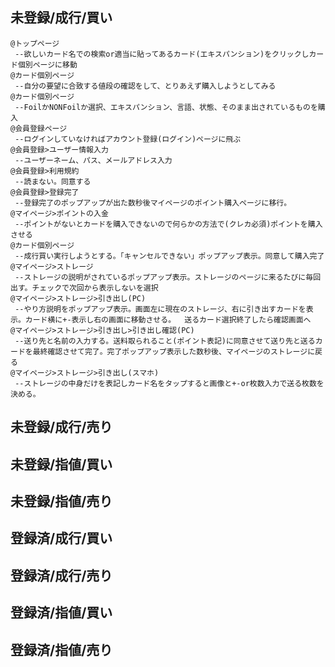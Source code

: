 ## 未登録/成行/買い
    @トップページ
     --欲しいカード名での検索or適当に貼ってあるカード(エキスパンション)をクリックしカード個別ページに移動
    @カード個別ページ
     --自分の要望に合致する値段の確認をして、とりあえず購入しようとしてみる
    @カード個別ページ  
     --FoilかNONFoilか選択、エキスパンション、言語、状態、そのまま出されているものを購入
    @会員登録ページ
     --ログインしていなければアカウント登録(ログイン)ページに飛ぶ
    @会員登録>ユーザー情報入力
     --ユーザーネーム、パス、メールアドレス入力  
    @会員登録>利用規約
     --読まない。同意する
    @会員登録>登録完了
     --登録完了のポップアップが出た数秒後マイページのポイント購入ページに移行。
    @マイページ>ポイントの入金
     --ポイントがないとカードを購入できないので何らかの方法で(クレカ必須)ポイントを購入させる
    @カード個別ページ
     --成行買い実行しようとする。「キャンセルできない」ポップアップ表示。同意して購入完了
    @マイページ>ストレージ
     --ストレージの説明がされているポップアップ表示。ストレージのページに来るたびに毎回出す。チェックで次回から表示しないを選択
    @マイページ>ストレージ>引き出し(PC)
     --やり方説明をポップアップ表示。画面左に現在のストレージ、右に引き出すカードを表示。カード横に+-表示し右の画面に移動させる。  送るカード選択終了したら確認画面へ
    @マイページ>ストレージ>引き出し>引き出し確認(PC)
     --送り先と名前の入力する。送料取られること(ポイント表記)に同意させて送り先と送るカードを最終確認させて完了。完了ポップアップ表示した数秒後、マイページのストレージに戻る
    @マイページ>ストレージ>引き出し(スマホ) 
     --ストレージの中身だけを表記しカード名をタップすると画像と+-or枚数入力で送る枚数を決める。


## 未登録/成行/売り
## 未登録/指値/買い
## 未登録/指値/売り
## 登録済/成行/買い
## 登録済/成行/売り
## 登録済/指値/買い
## 登録済/指値/売り

